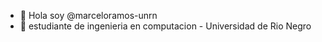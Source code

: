 - 👋 Hola soy @marceloramos-unrn
- 👀 estudiante de ingenieria en computacion - Universidad de Rio Negro

<!---
marceloramos-unrn/marceloramos-unrn is a ✨ special ✨ repository because its `README.md` (this file) appears on your GitHub profile.
You can click the Preview link to take a look at your changes.
--->
